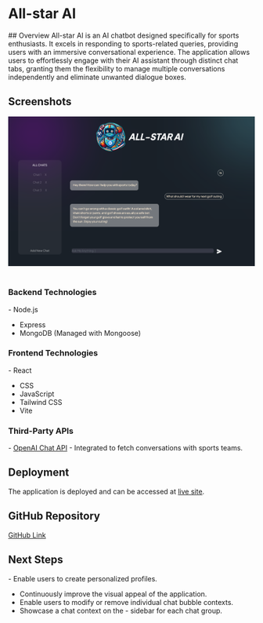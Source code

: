 # All-star AI
​## Overview
​All-star AI is an AI chatbot designed specifically for sports enthusiasts. It excels in responding to sports-related queries, providing users with an immersive conversational experience. The application allows users to effortlessly engage with their AI assistant through distinct chat tabs, granting them the flexibility to manage multiple conversations independently and eliminate unwanted dialogue boxes.
​
## Screenshots
![Alt text](./frontend/public/readmess.png?raw=true "Optional Title")
​
### Backend Technologies
​- Node.js
- Express
- MongoDB (Managed with Mongoose)
​
### Frontend Technologies
​- React
- CSS
- JavaScript
- Tailwind CSS
- Vite
​
### Third-Party APIs
​- [OpenAI Chat API](https://platform.openai.com/docs/api-reference/chat) - Integrated to fetch conversations with sports teams.
​
## Deployment
​The application is deployed and can be accessed at [live site](https://allstarai.netlify.app/).
​
## GitHub Repository
​[GitHub Link](https://github.com/CarterN2000/Project-3)
​
## Next Steps
​- Enable users to create personalized profiles.
- Continuously improve the visual appeal of the application.
- Enable users to modify or remove individual chat bubble contexts.
- Showcase a chat context on the - sidebar for each chat group.
